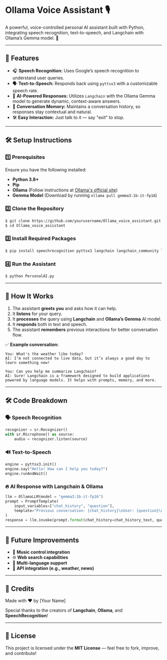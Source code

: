 # Ollama Voice Assistant 🎙️

A powerful, voice-controlled personal AI assistant built with Python, integrating speech recognition, text-to-speech, and Langchain with Ollama’s Gemma model. 🚀

---

## 📌 Features

- 🎧 **Speech Recognition:** Uses Google’s speech recognition to understand user queries.
- 🗣️ **Text-to-Speech:** Responds back using `pyttsx3` with a customizable speech rate.
- 🧠 **AI-Powered Responses:** Utilizes `Langchain` with the Ollama Gemma model to generate dynamic, context-aware answers.
- 🔄 **Conversation Memory:** Maintains a conversation history, so responses stay contextual and natural.
- 🛠️ **Easy Interaction:** Just talk to it — say "exit" to stop.

---

## 🛠️ Setup Instructions

### 1️⃣ Prerequisites

Ensure you have the following installed:

- **Python 3.8+**
- **Pip**
- **Ollama** (Follow instructions at [Ollama's official site](https://ollama.ai))
- **Gemma Model** (Download by running `ollama pull gemma3:1b-it-fp16`)

### 2️⃣ Clone the Repository

```bash
$ git clone https://github.com/yourusername/Ollama_voice_assistant.git
$ cd Ollama_voice_assistant
```

### 3️⃣ Install Required Packages

```bash
$ pip install speechrecognition pyttsx3 langchain langchain_community langchain_core langchain_ollama
```

### 4️⃣ Run the Assistant

```bash
$ python PersonalAI.py
```

---

## 🔧 How It Works

1. The assistant **greets you** and asks how it can help.
2. It **listens** for your query.
3. It **processes** the query using **Langchain** and **Ollama’s Gemma** AI model.
4. It **responds** both in text and speech.
5. The assistant **remembers** previous interactions for better conversation flow.

✅ **Example conversation:**

```
You: What's the weather like today?
AI: I’m not connected to live data, but it’s always a good day to learn something new!

You: Can you help me summarize Langchain?
AI: Sure! Langchain is a framework designed to build applications powered by language models. It helps with prompts, memory, and more.
```

---

## 🛠️ Code Breakdown

### 🗣️ Speech Recognition

```python
recognizer = sr.Recognizer()
with sr.Microphone() as source:
    audio = recognizer.listen(source)
```

### 🔊 Text-to-Speech

```python
engine = pyttsx3.init()
engine.say("Hello! How can I help you today?")
engine.runAndWait()
```

### 🔥 AI Response with Langchain & Ollama

```python
llm = OllamaLLM(model = "gemma3:1b-it-fp16")
prompt = PromptTemplate(
    input_variables=["chat_history", "question"],
    template="Previous conversation: {chat_history}\nUser: {question}\nAI:"
)
response = llm.invoke(prompt.format(chat_history=chat_history_text, question=query))
```

---

## 🔮 Future Improvements

- 🎵 **Music control integration**
- 🌐 **Web search capabilities**
- 💬 **Multi-language support**
- 🔗 **API integration (e.g., weather, news)**

---

## 🏅 Credits

Made with ❤️ by [Your Name]

Special thanks to the creators of **Langchain**, **Ollama**, and **SpeechRecognition**!

---

## 📜 License

This project is licensed under the **MIT License** — feel free to fork, improve, and contribute!
